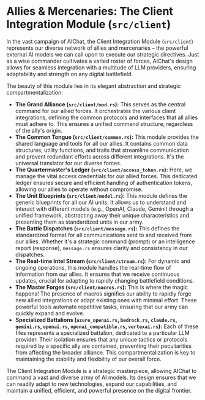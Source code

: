 # Allies & Mercenaries: The Client Integration Module (`src/client`)

In the vast campaign of AIChat, the Client Integration Module (`src/client`) represents our diverse network of allies and mercenaries – the powerful external AI models we can call upon to execute our strategic directives. Just as a wise commander cultivates a varied roster of forces, AIChat's design allows for seamless integration with a multitude of LLM providers, ensuring adaptability and strength on any digital battlefield.

The beauty of this module lies in its elegant abstraction and strategic compartmentalization:

*   **The Grand Alliance (`src/client/mod.rs`):** This serves as the central command for our allied forces. It orchestrates the various client integrations, defining the common protocols and interfaces that all allies must adhere to. This ensures a unified command structure, regardless of the ally's origin.
*   **The Common Tongue (`src/client/common.rs`):** This module provides the shared language and tools for all our allies. It contains common data structures, utility functions, and traits that streamline communication and prevent redundant efforts across different integrations. It's the universal translator for our diverse forces.
*   **The Quartermaster's Ledger (`src/client/access_token.rs`):** Here, we manage the vital access credentials for our allied forces. This dedicated ledger ensures secure and efficient handling of authentication tokens, allowing our allies to operate without compromise.
*   **The Unit Blueprints (`src/client/model.rs`):** This module defines the generic blueprints for all our AI units. It allows us to understand and interact with different models (e.g., OpenAI, Claude, Gemini) through a unified framework, abstracting away their unique characteristics and presenting them as standardized units in our army.
*   **The Battle Dispatches (`src/client/message.rs`):** This defines the standardized format for all communications sent to and received from our allies. Whether it's a strategic command (prompt) or an intelligence report (response), `message.rs` ensures clarity and consistency in our dispatches.
*   **The Real-time Intel Stream (`src/client/stream.rs`):** For dynamic and ongoing operations, this module handles the real-time flow of information from our allies. It ensures that we receive continuous updates, crucial for adapting to rapidly changing battlefield conditions.
*   **The Master Forges (`src/client/macros.rs`):** This is where the magic happens! The presence of macros signifies our ability to rapidly forge new allied integrations or adapt existing ones with minimal effort. These powerful tools automate repetitive tasks, ensuring that our army can quickly expand and evolve.
*   **Specialized Battalions (`azure_openai.rs`, `bedrock.rs`, `claude.rs`, `gemini.rs`, `openai.rs`, `openai_compatible.rs`, `vertexai.rs`):** Each of these files represents a specialized battalion, dedicated to a particular LLM provider. Their isolation ensures that any unique tactics or protocols required by a specific ally are contained, preventing their peculiarities from affecting the broader alliance. This compartmentalization is key to maintaining the stability and flexibility of our overall force.

The Client Integration Module is a strategic masterpiece, allowing AIChat to command a vast and diverse army of AI models. Its design ensures that we can readily adapt to new technologies, expand our capabilities, and maintain a unified, efficient, and powerful presence on the digital frontier.
